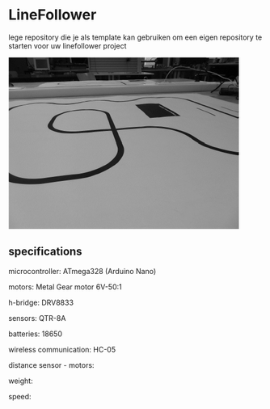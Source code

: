 # LineFollower

lege repository die je als template kan gebruiken om een eigen repository te starten voor uw linefollower project

![A description of my image](images/empty.png)

  
## specifications

microcontroller: ATmega328 (Arduino Nano)

motors: Metal Gear motor 6V-50:1

h-bridge: DRV8833

sensors: QTR-8A

batteries: 18650 

wireless communication: HC-05

distance sensor - motors:

weight:

speed: 

